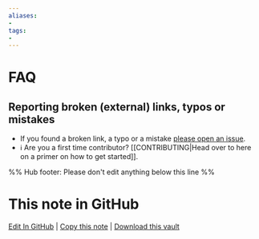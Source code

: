 ```yaml
---
aliases:
- 
tags:
- 
---
```


# FAQ

## Reporting broken (external) links, typos or mistakes

- If you found a broken link, a typo or a mistake [please open an issue](https://github.com/obsidian-community/obsidian-hub/issues/new).
- ℹ️ Are you a first time contributor? [[CONTRIBUTING|Head over to here on a primer on how to get started]].

%% Hub footer: Please don't edit anything below this line %%

# This note in GitHub

<span class="git-footer">[Edit In GitHub](https://github.dev/obsidian-community/obsidian-hub/blob/main/00%20-%20Contribute%20to%20the%20Obsidian%20Hub/FAQ.md "git-hub-edit-note") | [Copy this note](https://raw.githubusercontent.com/obsidian-community/obsidian-hub/main/00%20-%20Contribute%20to%20the%20Obsidian%20Hub/FAQ.md "git-hub-copy-note") | [Download this vault](https://github.com/obsidian-community/obsidian-hub/archive/refs/heads/main.zip "git-hub-download-vault") </span>

